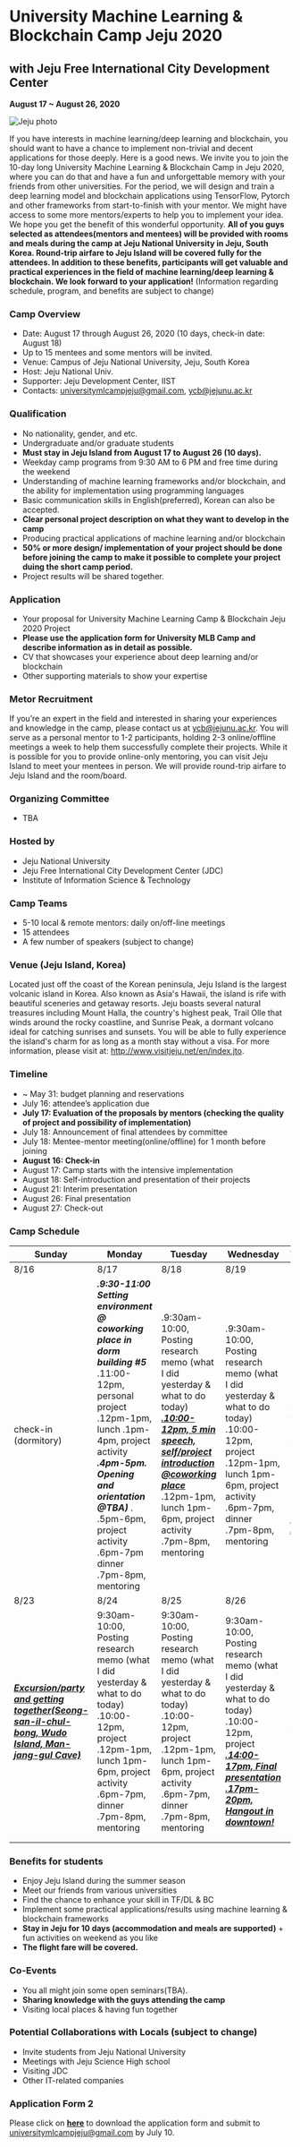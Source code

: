 # University Machine Learning & Blockchain Camp Jeju 2020
## with Jeju Free International City Development Center

**August 17 ~ August 26, 2020**  



![Jeju photo](/images/Jeju-Island-South-Korea_png.jpg)

If you have interests in machine learning/deep learning and blockchain, you should want to have a chance to implement non-trivial and decent applications for those deeply. Here is a good news. We invite you to join the 10-day long University Machine Learning & Blockchain Camp in Jeju 2020, where you can do that and have a fun and unforgettable memory with your friends from other universities. 
For the period, we will design and train a deep learning model and blockchain applications using TensorFlow, Pytorch and other frameworks from start-to-finish with your mentor. We might have access to some more mentors/experts to help you to implement your idea. We hope you get the benefit of this wonderful opportunity.
**All of you guys selected as attendees(mentors and mentees) will be provided with rooms and meals during the camp at Jeju National University in Jeju, South Korea. Round-trip airfare to Jeju Island will be covered fully for the attendees. In addition to these benefits, participants will get valuable and practical experiences in the field of machine learning/deep learning & blockchain. We look forward to your application!**
(Information regarding schedule, program, and benefits are subject to change)

### Camp Overview

- Date: August 17 through August 26, 2020 (10 days, check-in date: August 18)
- Up to 15 mentees and some mentors will be invited.
- Venue: Campus of Jeju National University, Jeju, South Korea 
- Host: Jeju National Univ.
- Supporter: Jeju Development Center, IIST
- Contacts: universitymlcampjeju@gmail.com, ycb@jejunu.ac.kr

### Qualification

- No nationality, gender, and etc.
- Undergraduate and/or graduate students 
- **Must stay in Jeju Island from August 17 to August 26 (10 days).** 
- Weekday camp programs from 9:30 AM to 6 PM and free time during the weekend 
- Understanding of machine learning frameworks and/or blockchain, and the ability for implementation using programming languages
- Basic communication skills in English(preferred), Korean can also be accepted.
- **Clear personal project description on what they want to develop in the camp**
- Producing practical applications of machine learning and/or blockchain
- **50% or more design/ implementation of your project should be done before joining the camp to make it possible to complete your project duing the short camp period.**
- Project results will be shared together. 

### Application 

- Your proposal for University Machine Learning Camp & Blockchain Jeju 2020 Project
- **Please use the application form for University MLB Camp and describe information as in detail as possible.**
- CV that showcases your experience about deep learning and/or blockchain
- Other supporting materials to show your expertise

### Metor Recruitment

If you’re an expert in the field and interested in sharing your experiences and knowledge in the camp, please contact us at [ycb@jejunu.ac.kr](mailto:ycb@jejunu.ac.kr). You will serve as a personal mentor to 1-2 participants, holding 2-3 online/offline meetings a week to help them successfully complete their projects. While it is possible for you to provide online-only mentoring, you can visit Jeju Island to meet your mentees in person. We will provide round-trip airfare to Jeju Island and the room/board.

### Organizing Committee

- TBA

### Hosted by

- Jeju National University
- Jeju Free International City Development Center (JDC) 
- Institute of Information Science & Technology

### Camp Teams

- 5-10 local & remote mentors: daily on/off-line meetings
- 15 attendees
- A few number of speakers  (subject to change) 

### Venue (Jeju Island, Korea)

Located just off the coast of the Korean peninsula, Jeju Island is the largest volcanic island in Korea. Also known as Asia's Hawaii, the island is rife with beautiful sceneries and getaway resorts. Jeju boasts several natural treasures including Mount Halla, the country's highest peak, Trail Olle that winds around the rocky coastline, and Sunrise Peak, a dormant volcano ideal for catching sunrises and sunsets. You will be able to fully experience the island's charm for as long as a month stay without a visa. For more information, please visit at: http://www.visitjeju.net/en/index.jto. 

### Timeline

- ~ May 31: budget planning and reservations
- July 16: attendee’s application due 
- **July 17: Evaluation of the proposals by mentors (checking the quality of project and possibility of implementation)**   
- July 18: Announcement of final attendees by committee 
- July 18: Mentee-mentor meeting(online/offline) for 1 month before joining
- **August 16: Check-in**
- August 17: Camp starts with the intensive implementation 
- August 18: Self-introduction and presentation of their projects
- August 21: Interim presentation 
- August 26: Final presentation
- August 27: Check-out

### Camp Schedule

| Sunday                                                       | Monday                                                       | Tuesday                                                      | Wednesday                                                    | Thursday                                                     | Friday                                                       | Saturday                                                     |
| ------------------------------------------------------------ | ------------------------------------------------------------ | ------------------------------------------------------------ | ------------------------------------------------------------ | ------------------------------------------------------------ | ------------------------------------------------------------ | ------------------------------------------------------------ |
| 8/16                                                         | 8/17                                                         | 8/18                                                         | 8/19                                                         | 8/20                                                         | 8/21                                                         | 8/22                                                         |
| check-in   (dormitory)                                       | ***.9:30-11:00 Setting environment @ coworking place in dorm building #5***  .11:00-12pm, personal project   .12pm-1pm, lunch .1pm-4pm,  project activity ***.4pm-5pm. Opening and orientation @TBA)*** .    .5pm-6pm, project activity .6pm-7pm dinner .7pm-8pm, mentoring | .9:30am-10:00, Posting research memo (what I did yesterday & what to do today)   ***<u>.10:00-12pm, 5 min speech, self/project introduction @coworking place</u>*** .12pm-1pm, lunch 1pm-6pm, project activity     .7pm-8pm, mentoring | .9:30am-10:00, Posting research memo (what I did yesterday & what to do today)   .10:00-12pm, project   .12pm-1pm, lunch 1pm-6pm, project activity .6pm-7pm, dinner    .7pm-8pm, mentoring | .9:30am-10:00, Posting research memo (what I did yesterday & what to do today)   .10:00-12pm, project   .12pm-1pm, lunch . ***<u>1pm ~ Free time</u>*** | 9:30am-10:00, Posting research memo (what I did yesterday & what to do today)   .10:00-12pm, project   .12pm-1pm, lunch ***<u>.14:00-17pm, Interim presentation    .17pm-19pm,   Pizza time and let’s share our feelings!</u>*** | 9:30am-10:00, Posting research memo (what I did yesterday & what to do today)   .10:00-12pm, project. Excursion! |
| 8/23                                                         | 8/24                                                         | 8/25                                                         | 8/26                                                         | 8/27                                                         | 8/28                                                         | 8/29                                                         |
| ***<u>Excursion/party and getting   together(Seong-san-il-chul-bong, Wudo Island, Man-jang-gul Cave)</u>*** | 9:30am-10:00, Posting research memo (what I did yesterday & what to do today)   .10:00-12pm, project   .12pm-1pm, lunch 1pm-6pm, project activity   .6pm-7pm, dinner    .7pm-8pm, mentoring | 9:30am-10:00, Posting research memo (what I did yesterday & what to do today)   .10:00-12pm, project   .12pm-1pm, lunch 1pm-6pm, project activity   .6pm-7pm, dinner    .7pm-8pm, mentoring | 9:30am-10:00, Posting research memo (what I did yesterday & what to do today)   .10:00-12pm, project   ***<u>.14:00-17pm, Final presentation    .17pm-20pm,   Hangout in downtown!</u>*** | .check-out                                                   |                                                              |                                                              |
|                                                              |                                                              |                                                              |                                                              |                                                              |                                                              |                                                              |
|                                                              |                                                              |                                                              |                                                              |                                                              |                                                              |                                                              |

### Benefits for students

- Enjoy Jeju Island during the summer season
- Meet our friends from various universities
- Find the chance to enhance your skill in TF/DL & BC
- Implement some practical applications/results using machine learning & blockchain frameworks
- **Stay in Jeju for 10 days (accommodation and meals are supported)** + fun activities on weekend as you like
- **The flight fare will be covered.** 

### Co-Events

- You all might join some open seminars(TBA). 
- **Sharing knowledge with the guys attending the camp** 
- Visiting local places & having fun together

### Potential Collaborations with Locals (subject to change)

- Invite students from Jeju National University
- Meetings with Jeju Science High school
- Visiting JDC
- Other IT-related companies 

### Application Form 2

Please click on <u>**<a href="https://www.dropbox.com/s/w27yr9em96aogz4/Application_Form_new.docx?dl=0">here</a>**</u>  to download the application form and submit to universitymlcampjeju@gmail.com by July 10.

